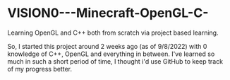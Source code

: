 # VISION0---Minecraft-OpenGL-C-
Learning OpenGL and C++ both from scratch via project based learning.


So, I started this project around 2 weeks ago (as of 9/8/2022) with 0 knowledge of C++, OpenGL and everything in between.
I've learned so much in such a short period of time, I thought i'd use GitHub to keep track of my progress better.
